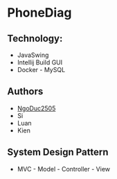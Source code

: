 
# PhoneDiag




## Technology:

- JavaSwing
- Intellij Build GUI
- Docker - MySQL




## Authors

- [NgoDuc2505](https://github.com/NgoDuc2505)
- Si
- Luan
- Kien


## System Design Pattern

- MVC - Model - Controller - View


